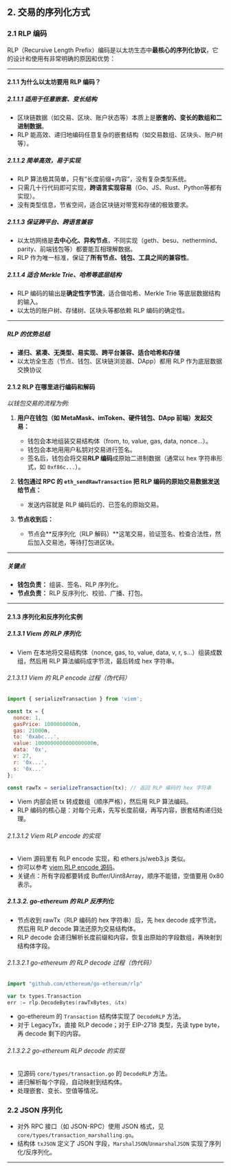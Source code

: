 ## 2. 交易的序列化方式

### 2.1 RLP 编码

RLP（Recursive Length Prefix）编码是以太坊生态中**最核心的序列化协议**，它的设计和使用有非常明确的原因和优势：

---

#### 2.1.1 为什么以太坊要用 RLP 编码？

##### 2.1.1.1 适用于任意嵌套、变长结构
- 区块链数据（如交易、区块、账户状态等）本质上是**嵌套的、变长的数组和二进制数据**。
- RLP 能高效、递归地编码任意复杂的嵌套结构（如交易数组、区块头、账户树等）。

##### 2.1.1.2 简单高效，易于实现
- RLP 算法极其简单，只有“长度前缀+内容”，没有复杂类型系统。
- 只需几十行代码即可实现，**跨语言实现容易**（Go、JS、Rust、Python等都有实现）。
- 没有类型信息，节省空间，适合区块链对带宽和存储的极致要求。

##### 2.1.1.3 保证跨平台、跨语言兼容
- 以太坊网络是**去中心化、异构节点**，不同实现（geth、besu、nethermind、parity、前端钱包等）都要能互相理解数据。
- RLP 作为唯一标准，保证了**所有节点、钱包、工具之间的兼容性**。

##### 2.1.1.4 适合 Merkle Trie、哈希等底层结构
- RLP 编码的输出是**确定性字节流**，适合做哈希、Merkle Trie 等底层数据结构的输入。
- 以太坊的账户树、存储树、区块头等都依赖 RLP 编码的确定性。

---

##### RLP 的优势总结

- **递归、紧凑、无类型、易实现、跨平台兼容、适合哈希和存储**
- 以太坊全生态（节点、钱包、区块链浏览器、DApp）都用 RLP 作为底层数据交换协议


#### 2.1.2 RLP 在哪里进行编码和解码

*以钱包交易的流程为例:*

1. **用户在钱包（如 MetaMask、imToken、硬件钱包、DApp 前端）发起交易：**
   - 钱包会本地组装交易结构体（from, to, value, gas, data, nonce...）。
   - 钱包会本地用用户私钥对交易进行签名。
   - 签名后，钱包会将交易**RLP 编码**成原始二进制数据（通常以 hex 字符串形式，如 `0xf86c...`）。

2. **钱包通过 RPC 的 `eth_sendRawTransaction` 把 RLP 编码的原始交易数据发送给节点：**
   - 发送内容就是 RLP 编码后的、已签名的原始交易。

3. **节点收到后：**
   - 节点会**反序列化（RLP 解码）**这笔交易，验证签名、检查合法性，然后加入交易池，等待打包进区块。

---

##### 关键点

- **钱包负责：** 组装、签名、RLP 序列化。
- **节点负责：** RLP 反序列化、校验、广播、打包。

---

#### 2.1.3 序列化和反序列化实例

##### 2.1.3.1 Viem 的 RLP 序列化

- Viem 在本地将交易结构体（nonce, gas, to, value, data, v, r, s...）组装成数组，然后用 RLP 算法编码成字节流，最后转成 hex 字符串。

###### 2.1.3.1.1 Viem 的 RLP encode 过程（伪代码）

```js
import { serializeTransaction } from 'viem';

const tx = {
  nonce: 1,
  gasPrice: 1000000000n,
  gas: 21000n,
  to: '0xabc...',
  value: 1000000000000000000n,
  data: '0x',
  v: 27,
  r: '0x...',
  s: '0x...'
};

const rawTx = serializeTransaction(tx); // 返回 RLP 编码的 hex 字符串
```

- Viem 内部会把 tx 转成数组（顺序严格），然后用 RLP 算法编码。
- RLP 编码的核心是：对每个元素，先写长度前缀，再写内容，嵌套结构递归处理。

###### 2.1.3.1.2 Viem RLP encode 的实现
- Viem 源码里有 RLP encode 实现，和 ethers.js/web3.js 类似。
- 你可以参考 [viem RLP encode 源码](https://github.com/wagmi-dev/viem/blob/main/src/utils/encoding/toRlp.ts)。
- 关键点：所有字段都要转成 Buffer/Uint8Array，顺序不能错，空值要用 0x80 表示。

##### 2.1.3.2. go-ethereum 的 RLP 反序列化

- 节点收到 rawTx（RLP 编码的 hex 字符串）后，先 hex decode 成字节流，然后用 RLP decode 算法还原为交易结构体。
- RLP decode 会递归解析长度前缀和内容，恢复出原始的字段数组，再映射到结构体字段。

###### 2.1.3.2.1 go-ethereum 的 RLP decode 过程（伪代码）

```go
import "github.com/ethereum/go-ethereum/rlp"

var tx types.Transaction
err := rlp.DecodeBytes(rawTxBytes, &tx)
```

- go-ethereum 的 `Transaction` 结构体实现了 `DecodeRLP` 方法。
- 对于 LegacyTx，直接 RLP decode；对于 EIP-2718 类型，先读 type byte，再 decode 剩下的内容。

###### 2.1.3.2.2 go-ethereum RLP decode 的实现
- 见源码 `core/types/transaction.go` 的 `DecodeRLP` 方法。
- 递归解析每个字段，自动映射到结构体。
- 处理嵌套、变长、空值等情况。


### 2.2 JSON 序列化

- 对外 RPC 接口（如 JSON-RPC）使用 JSON 格式，见 `core/types/transaction_marshalling.go`。
- 结构体 `txJSON` 定义了 JSON 字段，`MarshalJSON`/`UnmarshalJSON` 实现了序列化/反序列化。

---
